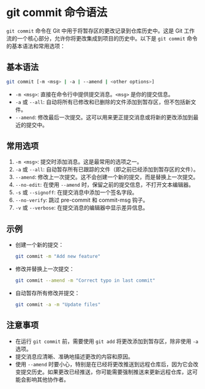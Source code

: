 # git commit 命令语法

`git commit` 命令在 Git 中用于将暂存区的更改记录到仓库历史中。这是 Git 工作流的一个核心部分，允许你将更改集成到项目的历史中。以下是 `git commit` 命令的基本语法和常用选项：

## 基本语法

```bash
git commit [-m <msg> | -a | --amend | <other options>]
```

- `-m <msg>`: 直接在命令行中提供提交消息。`<msg>` 是你的提交信息。
- `-a` 或 `--all`: 自动将所有已修改和已删除的文件添加到暂存区，但不包括新文件。
- `--amend`: 修改最后一次提交。这可以用来更正提交消息或将新的更改添加到最近的提交中。

## 常用选项

1. `-m <msg>`: 提交时添加消息。这是最常用的选项之一。
2. `-a` 或 `--all`: 自动暂存所有已跟踪的文件（即之前已经添加到暂存区的文件）。
3. `--amend`: 修改上一次提交。这不会创建一个新的提交，而是替换上一次提交。
4. `--no-edit`: 在使用 `--amend` 时，保留之前的提交信息，不打开文本编辑器。
5. `-s` 或 `--signoff`: 在提交消息中添加一个签名字段。
6. `--no-verify`: 跳过 pre-commit 和 commit-msg 钩子。
7. `-v` 或 `--verbose`: 在提交消息的编辑器中显示差异信息。

## 示例

- 创建一个新的提交：

  ```bash
  git commit -m "Add new feature"
  ```

- 修改并替换上一次提交：

  ```bash
  git commit --amend -m "Correct typo in last commit"
  ```

- 自动暂存所有修改并提交：

  ```bash
  git commit -a -m "Update files"
  ```

## 注意事项

- 在运行 `git commit` 前，需要使用 `git add` 将更改添加到暂存区，除非使用 `-a` 选项。
- 提交消息应清晰、准确地描述更改的内容和原因。
- 使用 `--amend` 时要小心，特别是在已经将更改推送到远程仓库后，因为它会改变提交历史。如果更改已经推送，你可能需要强制推送来更新远程仓库，这可能会影响其他协作者。
